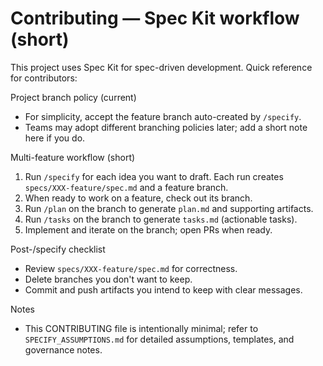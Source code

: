 # Contributing — Spec Kit workflow (short)

This project uses Spec Kit for spec-driven development. Quick reference for contributors:

Project branch policy (current)
- For simplicity, accept the feature branch auto-created by `/specify`.
- Teams may adopt different branching policies later; add a short note here if you do.

Multi-feature workflow (short)
1. Run `/specify` for each idea you want to draft. Each run creates `specs/XXX-feature/spec.md` and a feature branch.
2. When ready to work on a feature, check out its branch.
3. Run `/plan` on the branch to generate `plan.md` and supporting artifacts.
4. Run `/tasks` on the branch to generate `tasks.md` (actionable tasks).
5. Implement and iterate on the branch; open PRs when ready.

Post-/specify checklist
- Review `specs/XXX-feature/spec.md` for correctness.
- Delete branches you don't want to keep.
- Commit and push artifacts you intend to keep with clear messages.

Notes
- This CONTRIBUTING file is intentionally minimal; refer to `SPECIFY_ASSUMPTIONS.md` for detailed assumptions, templates, and governance notes.
